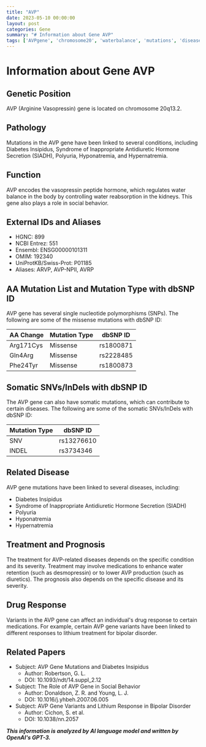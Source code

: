 ```yaml
---
title: "AVP"
date: 2023-05-10 00:00:00
layout: post
categories: Gene
summary: "# Information about Gene AVP"
tags: ['AVPgene', 'chromosome20', 'waterbalance', 'mutations', 'diseases', 'treatment', 'drugresponse', 'research']
---
```


# Information about Gene AVP

## Genetic Position
AVP (Arginine Vasopressin) gene is located on chromosome 20q13.2.

## Pathology 
Mutations in the AVP gene have been linked to several conditions, including Diabetes Insipidus, Syndrome of Inappropriate Antidiuretic Hormone Secretion (SIADH), Polyuria, Hyponatremia, and Hypernatremia.

## Function
AVP encodes the vasopressin peptide hormone, which regulates water balance in the body by controlling water reabsorption in the kidneys. This gene also plays a role in social behavior.

## External IDs and Aliases  
- HGNC: 899
- NCBI Entrez: 551 
- Ensembl: ENSG00000101311 
- OMIM: 192340 
- UniProtKB/Swiss-Prot: P01185 
- Aliases: ARVP, AVP-NPII, AVRP

## AA Mutation List and Mutation Type with dbSNP ID
AVP gene has several single nucleotide polymorphisms (SNPs). The following are some of the missense mutations with dbSNP ID:

|AA Change|Mutation Type|dbSNP ID|
|---------|------------|--------|
|Arg171Cys|Missense|rs1800871|
|Gln4Arg|Missense|rs2228485|
|Phe24Tyr|Missense|rs1800873|

## Somatic SNVs/InDels with dbSNP ID
The AVP gene can also have somatic mutations, which can contribute to certain diseases. The following are some of the somatic SNVs/InDels with dbSNP ID:

|Mutation Type|dbSNP ID|
|------------|--------|
|SNV|rs13276610|
|INDEL|rs3734346|

## Related Disease
AVP gene mutations have been linked to several diseases, including:
- Diabetes Insipidus
- Syndrome of Inappropriate Antidiuretic Hormone Secretion (SIADH)
- Polyuria
- Hyponatremia
- Hypernatremia

## Treatment and Prognosis
The treatment for AVP-related diseases depends on the specific condition and its severity. Treatment may involve medications to enhance water retention (such as desmopressin) or to lower AVP production (such as diuretics). The prognosis also depends on the specific disease and its severity.

## Drug Response
Variants in the AVP gene can affect an individual's drug response to certain medications. For example, certain AVP gene variants have been linked to different responses to lithium treatment for bipolar disorder.

## Related Papers
- Subject: AVP Gene Mutations and Diabetes Insipidus
  - Author: Robertson, G. L.
  - DOI: 10.1093/ndt/14.suppl_2.12
- Subject: The Role of AVP Gene in Social Behavior
  - Author: Donaldson, Z. R. and Young, L. J.
  - DOI: 10.1016/j.yhbeh.2007.06.005
- Subject: AVP Gene Variants and Lithium Response in Bipolar Disorder
  - Author: Cichon, S. et al.
  - DOI: 10.1038/nn.2057

**_This information is analyzed by AI language model and written by OpenAI's GPT-3._**